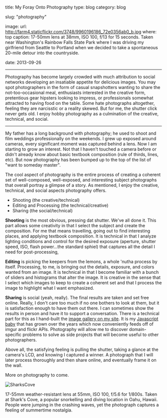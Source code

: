 title: My Foray Onto Photography
type: blog
category: blog

slug: "photography"

image:
    url: http://farm4.staticflickr.com/3748/9960196186_72e0356ab0_b.jpg
    where: top
    caption: 17-50mm lens at 38mm, ISO 100, f/13 for 15 seconds. Taken near Washington's Rainbow Falls State Park where I was driving my girlfriend from Seattle to Portland when we decided to take a spontaneous 20-mile detour into the countryside.

date: 2013-09-26

---

Photography has become largely crowded with much attribution to social networks
developing an insatiable appetite for delicious images. You may spot
photographers in the form of casual snapshotters wanting to share the
not-too-occasional meal, enthusiasts interested in the creative form,
pretentious gear hipsters looking to impress, or professionals somewhat
attracted to having food on the table. Some hate photographs altogether,
feeling they are narcisstic or a reality skewed. But for me, the shutter click
never gets old. I enjoy hobby photography as a culmination of the creative,
technical, and social.

---

My father has a long background with photography; he used to shoot and film
weddings professionally on the weekends. I grew up exposed around cameras,
every significant moment was captured behind a lens. Now I am starting to grow
an interest. Not that I haven't touched a camera before or didn't already know
about basic textbook composition (rule of thirds, lines, etc). But now
photography has been bumped up to the top of the list of "want to someday
master".

The cool aspect of photography is the entire process of creating a coherent set
of well-composed, well-exposed, and interesting subject photographs that
overall portray a glimpse of a story. As mentioned, I enjoy the creative,
technical, and social aspects photography offers.

- Shooting (the creative/technical)
- Editing and Processing (the technical/creative)
- Sharing (the social/technical)

**Shooting** is the most obvious, pressing dat shutter. We've all done it. This
part allows some creativity in that I select the subject and create the
composition. For me that means travelling, going out to find interesting
places, and applying textbook composition. It is technical in that I analyze
lighting conditions and control for the desired exposure (aperture, shutter
speed, ISO, flash power...the standard sphiel) that captures all the detail I
need for post-processing,

**Editing** is picking the keepers from the lemons, a whole 'nutha process by
itself. Processing, to me, is bringing out the details, exposure, and colors
wanted from an image. It is technical in that I become familiar with a bunch of
sliders and histograms that alter the image. It is creative in the sense that I
select which images to keep to create a coherent set and that I process the
image to highlight what I want emphasized.

**Sharing** is social (yeah, really). The final results are taken and set free
online. Really, I don't care too much if no one bothers to look at them, but
it is satisfaction enough to have them out there. I can sometimes show the
results in person and have it to support a conversation. There is a technical
part for this as I hand-built the [image gallery on my site](/gallery). It is
my [Javascript baby](http://github.com/ngokevin/sriracha) that has grown over
the years which now conveniently feeds off of imgur and flickr APIs.
Photography will allow me to discover domain-specific problems to solve as side
projects that will become useful to other photographers.

Above all, the satisfying feeling is pulling the shutter, taking a glance at
the camera's LCD, and knowing I captured a winner. A photograph that I will
later process thoroughly and then share online, and eventually frame it on the
wall.

More on photography to come.

![SharksCove](http://farm4.staticflickr.com/3729/9977498426_80a0e7cb2e_h.jpg)

<span class="page-caption">
17-55mm weather-resistant lens at 55mm, ISO 100, f/5.6 for 1/800s. Taken at
Shark's Cove, a popular snorkelling and diving location in Oahu, Hawaii. People
were jumping in the crashing waves, yet the photograph captures a feeling of
summertime nostalgia.
</span>
